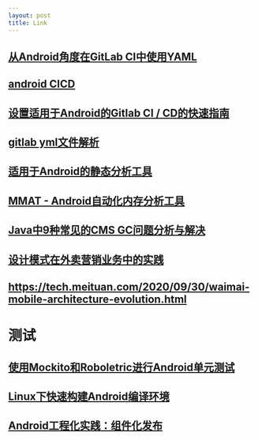 ```yaml
---
layout: post
title: Link
---
```


## [从Android角度在GitLab CI中使用YAML](https://about.gitlab.com/blog/2017/11/20/working-with-yaml-gitlab-ci-android/)

## [android CICD](https://github.com/vanniktech/lint-rules/blob/master/.travis.yml)

## [设置适用于Android的Gitlab CI / CD的快速指南](https://proandroiddev.com/a-quick-guide-to-setup-gitlab-ci-cd-for-android-6bb5faec1491)

## [gitlab yml文件解析](https://about.gitlab.com/blog/2018/10/24/setting-up-gitlab-ci-for-android-projects/)

## [适用于Android的静态分析工具](https://proandroiddev.com/static-analysis-tools-for-android-9531334954f6)

## [MMAT - Android自动化内存分析工具](https://github.com/hehonghui/mmat)

## [Java中9种常见的CMS GC问题分析与解决](https://tech.meituan.com/2020/11/12/java-9-cms-gc.html)

## [设计模式在外卖营销业务中的实践](https://tech.meituan.com/2020/03/19/design-pattern-practice-in-marketing.html) 

## https://tech.meituan.com/2020/09/30/waimai-mobile-architecture-evolution.html

# 测试
## [使用Mockito和Roboletric进行Android单元测试](https://mp.weixin.qq.com/s?__biz=MzIwOTQ1MjAwMg==&mid=2247483744&idx=1&sn=e322c5dc19952c563e00a24815399300&scene=0#wechat_redirect)

## [Linux下快速构建Android编译环境](https://cloud.tencent.com/developer/article/1557145)

## [Android工程化实践：组件化发布](https://juejin.cn/post/6963633839860088846)